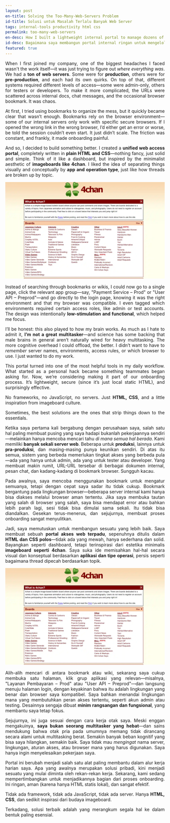 ```yaml
---
layout: post
en-title: Solving the Too-Many-Web-Servers Problem
id-title: Solusi untuk Masalah Terlalu Banyak Web Server
tags: internal-tools productivity html css
permalink: too-many-web-servers
en-desc: How I built a lightweight internal portal to manage dozens of production and pre-production web servers.
id-desc: Bagaimana saya membangun portal internal ringan untuk mengelola puluhan web server produksi dan pra-produksi.
featured: true
---
```


<div data-lang=en style=text-align:justify><p>When I first joined my company, one of the biggest headaches I faced wasn't the work itself—it was just trying to figure out <em>where everything was</em>. We had a <strong>ton of web servers</strong>. Some were for <strong>production</strong>, others were for <strong>pre-production</strong>, and each had its own quirks. On top of that, different systems required different levels of access—some were admin-only, others for testers or developers. To make it more complicated, the URLs were scattered across internal docs, chat messages, and the occasional browser bookmark. It was chaos.<p>At first, I tried using bookmarks to organize the mess, but it quickly became clear that wasn’t enough. Bookmarks rely on the browser environment—some of our internal servers only work with specific secure browsers. If I opened the wrong link in the wrong browser, I’d either get an error or worse, be told the session couldn’t even start. It just didn’t scale. The friction was constant, and frankly, it made onboarding painful.<p>And so, I decided to build something better. I created a <strong>unified web access portal</strong>, completely written in <strong>plain HTML and CSS</strong>—nothing fancy, just solid and simple. Think of it like a dashboard, but inspired by the minimalist aesthetic of <strong>imageboards like 4chan</strong>. I liked the idea of separating things visually and conceptually by <strong>app and operation type</strong>, just like how threads are broken up by topic.</p><img alt="4chan Boards"src=assets/img/e5284689a95bd5a0c2bcb7367de7a8673a7a55b122586a0539d4dfb8fa90dcdf.webp><p>Instead of searching through bookmarks or wikis, I could now go to a single page, click the relevant app group—say, "Payment Service – Prod" or "User API – Preprod"—and go directly to the login page, knowing it was the right environment and that my browser was compatible. I even tagged which environments required certain access roles, like admin or test accounts. The design was intentionally <strong>low-stimulation and functional</strong>, which helped me focus.<p>I’ll be honest: this also played to how my brain works. As much as I hate to admit it, <strong>I’m not a great multitasker</strong>—and science has some backing that male brains in general aren’t naturally wired for heavy multitasking. The more cognitive overhead I could offload, the better. I didn’t want to have to <em>remember</em> server names, environments, access rules, or which browser to use. I just wanted to do my work.<p>This portal turned into one of the most helpful tools in my daily workflow. What started as a personal hack became something teammates began asking for. Now, we’re considering making it part of our onboarding process. It’s lightweight, secure (since it’s just local static HTML), and surprisingly effective.<p>No frameworks, no JavaScript, no servers. Just <strong>HTML, CSS</strong>, and a little inspiration from imageboard culture.<p>Sometimes, the best solutions are the ones that strip things down to the essentials.</div><div data-lang=id style=text-align:justify class="hidden"><p>Ketika saya pertama kali bergabung dengan perusahaan saya, salah satu hal paling membuat pusing yang saya hadapi bukanlah pekerjaannya sendiri—melainkan hanya mencoba mencari tahu <em>di mana semua hal berada</em>. Kami memiliki <strong>banyak sekali server web</strong>. Beberapa untuk <strong>produksi</strong>, lainnya untuk <strong>pra-produksi</strong>, dan masing-masing punya keunikan sendiri. Di atas itu semua, sistem yang berbeda memerlukan tingkat akses yang berbeda pula—ada yang hanya untuk admin, ada yang untuk tester atau developer. Yang membuat makin rumit, URL-URL tersebar di berbagai dokumen internal, pesan chat, dan kadang-kadang di bookmark browser. Sungguh kacau.<p>Pada awalnya, saya mencoba menggunakan bookmark untuk mengatur semuanya, tetapi dengan cepat saya sadar itu tidak cukup. Bookmark bergantung pada lingkungan browser—beberapa server internal kami hanya bisa diakses melalui browser aman tertentu. Jika saya membuka tautan yang salah di browser yang salah, saya bisa mendapat error atau bahkan lebih parah lagi, sesi tidak bisa dimulai sama sekali. Itu tidak bisa diandalkan. Gesekan terus-menerus, dan sejujurnya, membuat proses onboarding sangat menyulitkan.<p>Jadi, saya memutuskan untuk membangun sesuatu yang lebih baik. Saya membuat sebuah <strong>portal akses web terpadu</strong>, sepenuhnya ditulis dalam <strong>HTML dan CSS polos</strong>—tidak ada yang mewah, hanya sederhana dan solid. Bayangkan seperti dashboard, tetapi terinspirasi dari estetika minimalis <strong>imageboard seperti 4chan</strong>. Saya suka ide memisahkan hal-hal secara visual dan konseptual berdasarkan <strong>aplikasi dan tipe operasi</strong>, persis seperti bagaimana thread dipecah berdasarkan topik.</p><img alt="4chan Boards"src=assets/img/e5284689a95bd5a0c2bcb7367de7a8673a7a55b122586a0539d4dfb8fa90dcdf.webp><p>Alih-alih mencari di antara bookmark atau wiki, sekarang saya cukup membuka satu halaman, klik grup aplikasi yang relevan—misalnya, "Layanan Pembayaran – Prod" atau "User API – Preprod"—dan langsung menuju halaman login, dengan keyakinan bahwa itu adalah lingkungan yang benar dan browser saya kompatibel. Saya bahkan menandai lingkungan mana yang membutuhkan peran akses tertentu, seperti akun admin atau testing. Desainnya sengaja dibuat <strong>minim rangsangan dan fungsional</strong>, yang membantu saya tetap fokus.<p>Sejujurnya, ini juga sesuai dengan cara kerja otak saya. Meski enggan mengakuinya, <strong>saya bukan seorang multitasker yang hebat</strong>—dan sains mendukung bahwa otak pria pada umumnya memang tidak dirancang secara alami untuk multitasking berat. Semakin banyak beban kognitif yang bisa saya hilangkan, semakin baik. Saya tidak mau <em>mengingat</em> nama server, lingkungan, aturan akses, atau browser mana yang harus digunakan. Saya hanya ingin menyelesaikan pekerjaan saya.<p>Portal ini berubah menjadi salah satu alat paling membantu dalam alur kerja harian saya. Apa yang awalnya merupakan solusi pribadi, kini menjadi sesuatu yang mulai diminta oleh rekan-rekan kerja. Sekarang, kami sedang mempertimbangkan untuk menjadikannya bagian dari proses onboarding. Ini ringan, aman (karena hanya HTML statis lokal), dan sangat efektif.<p>Tidak ada framework, tidak ada JavaScript, tidak ada server. Hanya <strong>HTML, CSS</strong>, dan sedikit inspirasi dari budaya imageboard.<p>Terkadang, solusi terbaik adalah yang merangkum segala hal ke dalam bentuk paling esensial.</div>